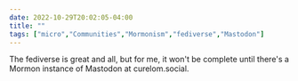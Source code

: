 ---date: 2022-10-29T20:02:05-04:00title: ""tags: ["micro","Communities","Mormonism","fediverse","Mastodon"]---The fediverse is great and all, but for me, it won't be complete until there's a Mormon instance of Mastodon at curelom.social.